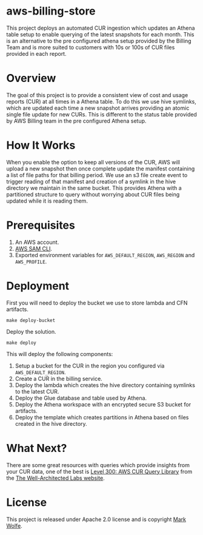 # aws-billing-store

This project deploys an automated CUR ingestion which updates an Athena table setup to enable querying of the latest snapshots for each month. This is an alternative to the pre configured athena setup provided by the Billing Team and is more suited to customers with 10s or 100s of CUR files provided in each report.

# Overview

The goal of this project is to provide a consistent view of cost and usage reports (CUR) at all times in a Athena table. To do this we use hive symlinks, which are updated each time a new snapshot arrives providing an atomic single file update for new CURs. This is different to the status table provided by AWS Billing team in the pre configured Athena setup.

# How It Works

When you enable the option to keep all versions of the CUR, AWS will upload a new snapshot then once complete update the manifest containing a list of file paths for that billing period. We use an s3 file create event to trigger reading of that manifest and creation of a symlink in the hive directory we maintain in the same bucket. This provides Athena with a partitioned structure to query without worrying about CUR files being updated while it is reading them.

# Prerequisites

1. An AWS account.
2. [AWS SAM CLI](https://docs.aws.amazon.com/serverless-application-model/latest/developerguide/serverless-sam-cli-install.html).
3. Exported environment variables for `AWS_DEFAULT_REGION`, `AWS_REGION` and `AWS_PROFILE`. 

# Deployment

First you will need to deploy the bucket we use to store lambda and CFN artifacts.

```
make deploy-bucket
```

Deploy the solution.

```
make deploy
```

This will deploy the following components:

1. Setup a bucket for the CUR in the region you configured via `AWS_DEFAULT_REGION`.
2. Create a CUR in the billing service.
3. Deploy the lambda which creates the hive directory containing symlinks to the latest CUR.
4. Deploy the Glue database and table used by Athena.
5. Deploy the Athena workspace with an encrypted secure S3 bucket for artifacts.
6. Deploy the template which creates partitions in Athena based on files created in the hive directory.

# What Next? 

There are some great resources with queries which provide insights from your CUR data, one of the best is [Level 300: AWS CUR Query Library](https://wellarchitectedlabs.com/cost/300_labs/300_cur_queries/) from the [The Well-Architected Labs website](https://wellarchitectedlabs.com/).

# License

This project is released under Apache 2.0 license and is copyright [Mark Wolfe](https://www.wolfe.id.au).